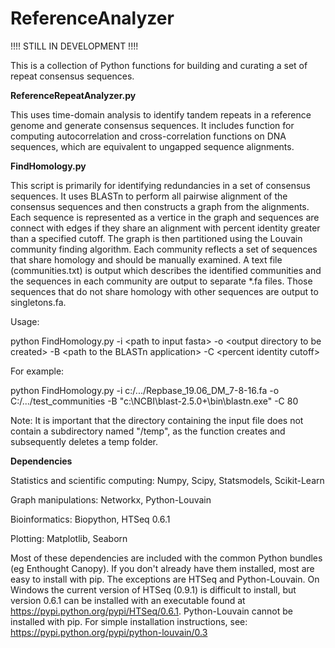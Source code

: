 # ReferenceAnalyzer

!!!! STILL IN DEVELOPMENT !!!!

This is a collection of Python functions for building and curating a set of repeat consensus sequences. 

**ReferenceRepeatAnalyzer.py**

This uses time-domain analysis to identify tandem repeats in a reference genome and generate consensus sequences. It includes function for computing autocorrelation and cross-correlation functions on DNA sequences, which are equivalent to ungapped sequence alignments.

**FindHomology.py**

This script is primarily for identifying redundancies in a set of consensus sequences. It uses BLASTn to perform all pairwise alignment of the consensus sequences and then constructs a graph from the alignments. Each sequence is represented as a vertice in the graph and sequences are connect with edges if they share an alignment with percent identity greater than a specified cutoff. The graph is then partitioned using the Louvain community finding algorithm. Each community reflects a set of sequences that share homology and should be manually examined. A text file (communities.txt) is output which describes the identified communities and the sequences in each community are output to separate \*.fa files. Those sequences that do not share homology with other sequences are output to singletons.fa.

Usage:

python FindHomology.py -i \<path to input fasta\> -o \<output directory to be created\> -B \<path to the BLASTn application\> -C \<percent identity cutoff\>
  
For example:

python FindHomology.py -i c:/.../Repbase_19.06_DM_7-8-16.fa -o C:/.../test_communities -B "c:\NCBI\blast-2.5.0+\bin\blastn.exe" -C 80

Note: It is important that the directory containing the input file does not contain a subdirectory named "/temp", as the function creates and subsequently deletes a temp folder.
 

**Dependencies**


Statistics and scientific computing: Numpy, Scipy, Statsmodels, Scikit-Learn

Graph manipulations: Networkx, Python-Louvain

Bioinformatics: Biopython,  HTSeq 0.6.1

Plotting: Matplotlib, Seaborn

Most of these dependencies are included with the common Python bundles (eg Enthought Canopy). If you don't already have them installed, most are easy to install with pip.  The exceptions are HTSeq and Python-Louvain. On Windows the current version of HTSeq (0.9.1) is difficult to install, but version 0.6.1 can be installed with an executable found at https://pypi.python.org/pypi/HTSeq/0.6.1. Python-Louvain cannot be installed with pip. For simple installation instructions, see: https://pypi.python.org/pypi/python-louvain/0.3
